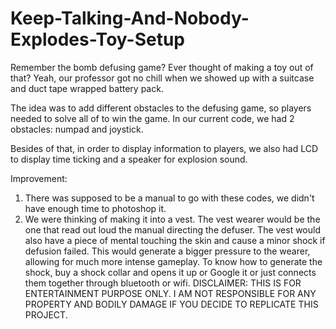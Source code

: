 # Keep-Talking-And-Nobody-Explodes-Toy-Setup
Remember the bomb defusing game? Ever thought of making a toy out of that? Yeah, our professor got no chill when we showed up with a suitcase and duct tape wrapped battery pack.


The idea was to add different obstacles to the defusing game, so players needed to solve all of to win the game. In our current code, we had 2 obstacles: numpad and joystick.

Besides of that, in order to display information to players, we also had LCD to display time ticking and a speaker for explosion sound.

Improvement:
1) There was supposed to be a manual to go with these codes, we didn't have enough time to photoshop it.
2) We were thinking of making it into a vest. The vest wearer would be the one that read out loud the manual directing the defuser. The vest would also have a piece of mental touching the skin and cause a minor shock if defusion failed. This would generate a bigger pressure to the wearer, allowing for much more intense gameplay. To know how to generate the shock, buy a shock collar and opens it up or Google it or just connects them together through bluetooth or wifi.
DISCLAIMER: THIS IS FOR ENTERTAINMENT PURPOSE ONLY. I AM NOT RESPONSIBLE FOR ANY PROPERTY AND BODILY DAMAGE IF YOU DECIDE TO REPLICATE THIS PROJECT.

